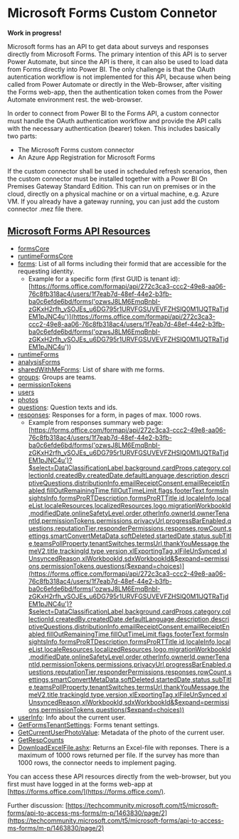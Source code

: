 # Microsoft Forms Custom Connetor
**Work in progress!**

Microsoft forms has an API to get data about surveys and responses directly from Microsoft Forms. 
The primary intention of this API is to server Power Automate, but since the API is there, it can 
also be used to load data from Forms directly into Power BI. The only challenge is that the OAuth 
autentication workflow is not implemented for this API, because when being called from Power Automate 
or directly in the Web-Browser, after visiting the Forms web-app, then the authentication token comes
from the Power Automate environment rest. the web-browser.

In order to connect from Power BI to the Forms API, a custom connector must handle the OAuth 
authentication workflow and provide the API calls with the necessary authentication (bearer) token. 
This includes basically two parts:

- The Microsoft Forms custom connector
- An Azure App Registration for Microsoft Forms

If the custom connector shall be used in scheduled refresh scenarios, then the custom connector 
must be installed together with a Power BI On Premises Gateway Standard Edition. This can run on 
premises or in the cloud, directly on a physical machine or on a virtual machine, e.g. Azure VM. 
If you already have a gateway running, you can just add the custom connector .mez file there.

## [Microsoft Forms API Resources](https://forms.office.com/formapi/api/$metadata)

- [formsCore](https://forms.office.com/formapi/api/formsCore)
- [runtimeFormsCore](https://forms.office.com/formapi/api/runtimeFormsCore)
- [forms](https://forms.office.com/formapi/api/forms): List of all forms including their formid that are accessible for the requesting identity.
  - Example for a specific form (first GUID is tenant id): [https://forms.office.com/formapi/api/272c3ca3-ccc2-49e8-aa06-76c8fb318ac4/users/1f7eab7d-48ef-44e2-b3fb-ba0c6efde6bd/forms('ozwsJ8LM6EmqBnbI-zGKxH2rfh_vSOJEs_u6DG795r1URVFGSUVEVFZHSlQ0M1lJQTRaTjdEM1pJNC4u')](https://forms.office.com/formapi/api/272c3ca3-ccc2-49e8-aa06-76c8fb318ac4/users/1f7eab7d-48ef-44e2-b3fb-ba0c6efde6bd/forms('ozwsJ8LM6EmqBnbI-zGKxH2rfh_vSOJEs_u6DG795r1URVFGSUVEVFZHSlQ0M1lJQTRaTjdEM1pJNC4u'))
- [runtimeForms](https://forms.office.com/formapi/api/runtimeForms)
- [analysisForms](https://forms.office.com/formapi/api/analysisForms)
- [sharedWithMeForms](https://forms.office.com/formapi/api/sharedWithMeForms): List of share with me forms.
- [groups](https://forms.office.com/formapi/api/groups): Groups are teams.
- [permissionTokens](https://forms.office.com/formapi/api/permissionTokens)
- [users](https://forms.office.com/formapi/api/users)
- [photos](https://forms.office.com/formapi/api/photos)
- [questions](https://forms.office.com/formapi/api/272c3ca3-ccc2-49e8-aa06-76c8fb318ac4/users/1f7eab7d-48ef-44e2-b3fb-ba0c6efde6bd/forms('ozwsJ8LM6EmqBnbI-zGKxH2rfh_vSOJEs_u6DG795r1URVFGSUVEVFZHSlQ0M1lJQTRaTjdEM1pJNC4u')/questions): Question texts and ids.
- [responses](https://forms.office.com/formapi/api/272c3ca3-ccc2-49e8-aa06-76c8fb318ac4/users/1f7eab7d-48ef-44e2-b3fb-ba0c6efde6bd/forms('ozwsJ8LM6EmqBnbI-zGKxH2rfh_vSOJEs_u6DG795r1URVFGSUVEVFZHSlQ0M1lJQTRaTjdEM1pJNC4u')/responses?$expand=comments&$top=1000&$skip=0): Responses for a form, in pages of max. 1000 rows.
  - Example from responses summary web page: [https://forms.office.com/formapi/api/272c3ca3-ccc2-49e8-aa06-76c8fb318ac4/users/1f7eab7d-48ef-44e2-b3fb-ba0c6efde6bd/forms('ozwsJ8LM6EmqBnbI-zGKxH2rfh_vSOJEs_u6DG795r1URVFGSUVEVFZHSlQ0M1lJQTRaTjdEM1pJNC4u')?$select=DataClassificationLabel,background,cardProps,category,collectionId,createdBy,createdDate,defaultLanguage,description,descriptiveQuestions,distributionInfo,emailReceiptConsent,emailReceiptEnabled,fillOutRemainingTime,fillOutTimeLimit,flags,footerText,formsInsightsInfo,formsProRTDescription,formsProRTTitle,id,localeInfo,localeList,localeResources,localizedResources,logo,migrationWorkbookId,modifiedDate,onlineSafetyLevel,order,otherInfo,ownerId,ownerTenantId,permissionTokens,permissions,privacyUrl,progressBarEnabled,questions,reputationTier,responderPermissions,responses,rowCount,settings,smartConvertMetaData,softDeleted,startedDate,status,subTitle,teamsPollProperty,tenantSwitches,termsUrl,thankYouMessage,themeV2,title,trackingId,type,version,xlExportingTag,xlFileUnSynced,xlUnsyncedReason,xlWorkbookId,sdxWorkbookId&$expand=permissions,permissionTokens,questions($expand=choices)](https://forms.office.com/formapi/api/272c3ca3-ccc2-49e8-aa06-76c8fb318ac4/users/1f7eab7d-48ef-44e2-b3fb-ba0c6efde6bd/forms('ozwsJ8LM6EmqBnbI-zGKxH2rfh_vSOJEs_u6DG795r1URVFGSUVEVFZHSlQ0M1lJQTRaTjdEM1pJNC4u')?$select=DataClassificationLabel,background,cardProps,category,collectionId,createdBy,createdDate,defaultLanguage,description,descriptiveQuestions,distributionInfo,emailReceiptConsent,emailReceiptEnabled,fillOutRemainingTime,fillOutTimeLimit,flags,footerText,formsInsightsInfo,formsProRTDescription,formsProRTTitle,id,localeInfo,localeList,localeResources,localizedResources,logo,migrationWorkbookId,modifiedDate,onlineSafetyLevel,order,otherInfo,ownerId,ownerTenantId,permissionTokens,permissions,privacyUrl,progressBarEnabled,questions,reputationTier,responderPermissions,responses,rowCount,settings,smartConvertMetaData,softDeleted,startedDate,status,subTitle,teamsPollProperty,tenantSwitches,termsUrl,thankYouMessage,themeV2,title,trackingId,type,version,xlExportingTag,xlFileUnSynced,xlUnsyncedReason,xlWorkbookId,sdxWorkbookId&$expand=permissions,permissionTokens,questions($expand=choices))
- [userInfo](https://forms.office.com/formapi/api/userInfo): Info about the current user.
- [GetFormsTenantSettings](https://forms.office.com/formapi/api/GetFormsTenantSettings): Forms tenant settings.
- [GetCurrentUserPhotoValue](https://forms.office.com/formapi/api/GetCurrentUserPhotoValue): Metadata of the photo of the current user.
- [GetRespCounts](https://forms.office.com/formapi/api/GetRespCounts)
- [DownloadExcelFile.ashx](https://forms.office.com/formapi/DownloadExcelFile.ashx?formid=ozwsJ8LM6EmqBnbI-zGKxH2rfh_vSOJEs_u6DG795r1URVFGSUVEVFZHSlQ0M1lJQTRaTjdEM1pJNC4u&timezoneOffset=0&minResponseId=1&maxResponseId=1000): Returns an Excel-file with reponses. There is a maximum of 1000 rows returned per file. If the survey has more than 1000 rows, the connector needs to implement paging.

You can access these API resources directly from the web-browser, but you first must have logged in at the forms web-app at [https://forms.office.com/](https://forms.office.com/).

Further discussion: [https://techcommunity.microsoft.com/t5/microsoft-forms/api-to-access-ms-forms/m-p/1463830/page/2](https://techcommunity.microsoft.com/t5/microsoft-forms/api-to-access-ms-forms/m-p/1463830/page/2)
